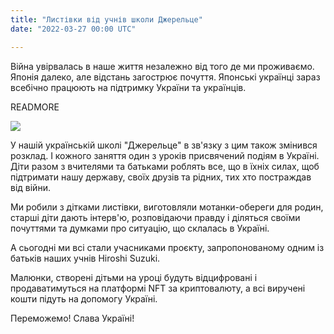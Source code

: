 ```yaml
---
title: "Листівки від учнів школи Джерельце"
date: "2022-03-27 00:00 UTC"

---
```



Війна увірвалась в наше життя незалежно від того де ми
проживаємо. Японія далеко, але відстань загострює почуття. Японські
українці зараз всебічно працюють на підтримку України та українців.

READMORE

<img src="/assets/images/news/2022-03-27-nft/nft.jpg" class="main">

У нашій українській школі "Джерельце" в зв'язку з цим також змінився
розклад. І кожного заняття один з уроків присвячений подіям в
Україні. Діти разом з вчителями та батьками роблять все, що в їхніх
силах, щоб підтримати нашу державу, своїх друзів та рідних, тих хто
постраждав від війни.

Ми робили з дітками листівки, виготовляли мотанки-обереги для родин,
старші діти дають інтерв'ю, розповідаючи правду і  діляться своїми
почуттями та думками про ситуацію, що склалась в Україні.

А сьогодні ми всі стали учасниками проєкту, запропонованому одним із
батьків наших учнів Hiroshi Suzuki.

Малюнки, створені дітьми на уроці будуть відцифровані і продаватимуться
на платформі NFT за криптовалюту, а всі виручені кошти підуть на
допомогу Україні.

Переможемо!
Слава Україні!
